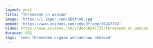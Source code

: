 ```yaml
---
layout: post
title: "threesome on webcam"
image: 'https://i.imgur.com/2E5fKm0.jpg'
embed: 'https://www.xvideos.com/embedframe/36247733'
video: https://www.xvideos.com/video36247733/threesome_on_webcam
duracao: 682
tags: 'teen threesome orgasm webcamshow ohmibod'
---
```

